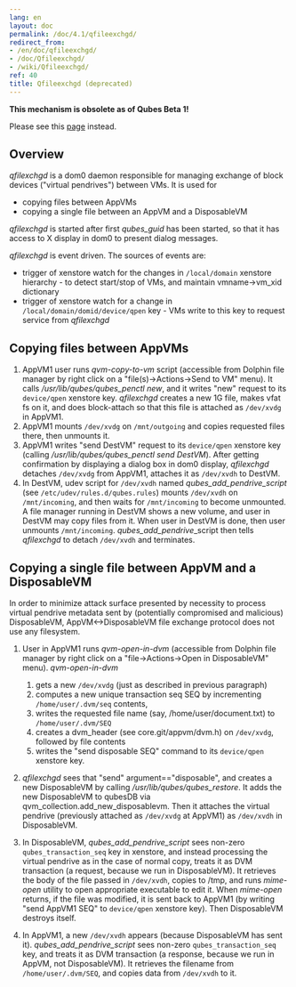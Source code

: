 ```yaml
---
lang: en
layout: doc
permalink: /doc/4.1/qfileexchgd/
redirect_from:
- /en/doc/qfileexchgd/
- /doc/Qfileexchgd/
- /wiki/Qfileexchgd/
ref: 40
title: Qfileexchgd (deprecated)
---
```


**This mechanism is obsolete as of Qubes Beta 1!**

Please see this [page](/doc/qfilecopy/) instead.


Overview
--------

*qfilexchgd* is a dom0 daemon responsible for managing exchange of block devices ("virtual pendrives") between VMs. It is used for

- copying files between AppVMs
- copying a single file between an AppVM and a DisposableVM

*qfilexchgd* is started after first *qubes\_guid* has been started, so that it has access to X display in dom0 to present dialog messages.

*qfilexchgd* is event driven. The sources of events are:

- trigger of xenstore watch for the changes in `/local/domain` xenstore hierarchy - to detect start/stop of VMs, and maintain vmname-\>vm\_xid dictionary
- trigger of xenstore watch for a change in `/local/domain/domid/device/qpen` key - VMs write to this key to request service from *qfilexchgd*

Copying files between AppVMs
----------------------------

1. AppVM1 user runs *qvm-copy-to-vm* script (accessible from Dolphin file manager by right click on a "file(s)-\>Actions-\>Send to VM" menu). It calls */usr/lib/qubes/qubes\_penctl new*, and it writes "new" request to its `device/qpen` xenstore key. *qfilexchgd* creates a new 1G file, makes vfat fs on it, and does block-attach so that this file is attached as `/dev/xvdg` in AppVM1.
2. AppVM1 mounts `/dev/xvdg` on `/mnt/outgoing` and copies requested files there, then unmounts it.
3. AppVM1 writes "send DestVM" request to its `device/qpen` xenstore key (calling */usr/lib/qubes/qubes\_penctl send DestVM*). After getting confirmation by displaying a dialog box in dom0 display, *qfilexchgd* detaches `/dev/xvdg` from AppVM1, attaches it as `/dev/xvdh` to DestVM.
4. In DestVM, udev script for `/dev/xvdh` named *qubes\_add\_pendrive\_script* (see `/etc/udev/rules.d/qubes.rules`) mounts `/dev/xvdh` on `/mnt/incoming`, and then waits for `/mnt/incoming` to become unmounted. A file manager running in DestVM shows a new volume, and user in DestVM may copy files from it. When user in DestVM is done, then user unmounts `/mnt/incoming`. *qubes\_add\_pendrive*\_script then tells *qfilexchgd* to detach `/dev/xvdh` and terminates.

Copying a single file between AppVM and a DisposableVM
------------------------------------------------------

In order to minimize attack surface presented by necessity to process virtual pendrive metadata sent by (potentially compromised and malicious) DisposableVM, AppVM\<-\>DisposableVM file exchange protocol does not use any filesystem.

1. User in AppVM1 runs *qvm-open-in-dvm* (accessible from Dolphin file manager by right click on a "file-\>Actions-\>Open in DisposableVM" menu). *qvm-open-in-dvm*
    1. gets a new `/dev/xvdg` (just as described in previous paragraph)
    2. computes a new unique transaction seq SEQ by incrementing `/home/user/.dvm/seq` contents,
    3. writes the requested file name (say, /home/user/document.txt) to `/home/user/.dvm/SEQ`
    4. creates a dvm\_header (see core.git/appvm/dvm.h) on `/dev/xvdg`, followed by file contents
    5. writes the "send disposable SEQ" command to its `device/qpen` xenstore key.

2. *qfilexchgd* sees that "send" argument=="disposable", and creates a new DisposableVM by calling */usr/lib/qubes/qubes\_restore*. It adds the new DisposableVM to qubesDB via qvm\_collection.add\_new\_disposablevm. Then it attaches the virtual pendrive (previously attached as `/dev/xvdg` at AppVM1) as `/dev/xvdh` in DisposableVM.
3. In DisposableVM, *qubes\_add\_pendrive\_script* sees non-zero `qubes_transaction_seq` key in xenstore, and instead processing the virtual pendrive as in the case of normal copy, treats it as DVM transaction (a request, because we run in DisposableVM). It retrieves the body of the file passed in `/dev/xvdh`, copies to /tmp, and runs *mime-open* utility to open appropriate executable to edit it. When *mime-open* returns, if the file was modified, it is sent back to AppVM1 (by writing "send AppVM1 SEQ" to `device/qpen` xenstore key). Then DisposableVM destroys itself.
4. In AppVM1, a new `/dev/xvdh` appears (because DisposableVM has sent it). *qubes\_add\_pendrive\_script* sees non-zero `qubes_transaction_seq` key, and treats it as DVM transaction (a response, because we run in AppVM, not DisposableVM). It retrieves the filename from `/home/user/.dvm/SEQ`, and copies data from `/dev/xvdh` to it.

